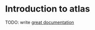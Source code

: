 # Introduction to atlas

TODO: write [great documentation](http://jacobian.org/writing/what-to-write/)
